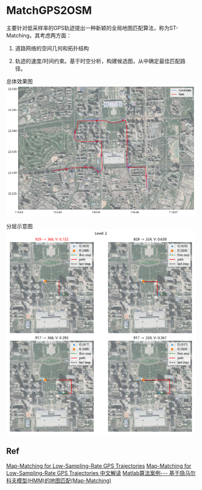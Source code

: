 # MatchGPS2OSM

主要针对低采样率的GPS轨迹提出一种新颖的全局地图匹配算法，称为ST-Matching，其考虑两方面：

1. 道路网络的空间几何和拓扑结构

2. 轨迹的速度/时间约束。基于时空分析，构建候选图，从中确定最佳匹配路径。

总体效果图
![效果示意图](.fig/map_matching_futian.png)

分层示意图
![分层示意图](.fig/map_matching.png)

## Ref

[Map-Matching for Low-Sampling-Rate GPS Trajectories](https://www.microsoft.com/en-us/research/publication/map-matching-for-low-sampling-rate-gps-trajectories/)
[Map-Matching for Low-Sampling-Rate GPS Trajectories 中文解读](https://blog.csdn.net/qq_43281895/article/details/103145327)
[Matlab算法案例--- 基于隐马尔科夫模型(HMM)的地图匹配(Map-Matching)](https://zhuanlan.zhihu.com/p/108804163)
